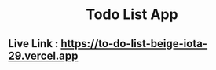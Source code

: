 
<h1 align="center">
Todo List App
</h1>

## Live Link : https://to-do-list-beige-iota-29.vercel.app



